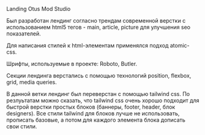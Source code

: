 Landing Otus Mod Studio

Был разработан лендинг согласно трендам современной верстки с использованием html5 тегов - main, article, picture
для улучшения seo показателей.

Для написания стилей к html-элементам применялся подход atomic-css. 

Шрифты, используемые в проекте: Roboto, Butler.

Секции лендинга верстались с помощью технологий position, flexbox, grid, media queries.

В данной ветки лендинг был переверстан с помощью tailwind css.
По резлуьтатам можно сказать, что tailwind css очень хорошо подходит для быстрой верстки простых блоков
(баннеры, footer, header, блок designers). Все стили tailwind для блоков лучше не использовать, прописать базовые,
а потом для каждого элемента блока дописать свои стили.


